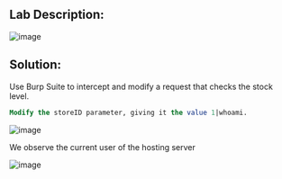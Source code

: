 ## Lab Description:

![image](https://github.com/jayshah17/PortSwiggerLabs/assets/76842630/8683b426-1036-420a-86b9-e3b63f357ded)

## Solution:
Use Burp Suite to intercept and modify a request that checks the stock level.
```sql
Modify the storeID parameter, giving it the value 1|whoami.
```
![image](https://github.com/jayshah17/PortSwiggerLabs/assets/76842630/24e72831-77a1-4130-b3c0-56b8e4d717ca)

We observe the current user of the hosting server

![image](https://github.com/jayshah17/PortSwiggerLabs/assets/76842630/47b761cf-5dd4-48a3-a52c-5a29bb5aa896)
